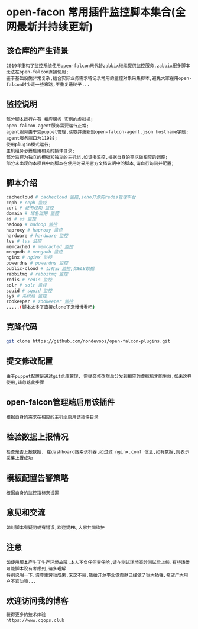 # open-facon 常用插件监控脚本集合(全网最新并持续更新)

## 该仓库的产生背景

``` text
2019年重构了监控系统使用open-falcon来代替zabbix继续提供监控服务,zabbix很多脚本无法在open-falcon直接使用;
鉴于基础设施非常复杂,结合实际业务需求特记录常用的监控对象采集脚本,避免大家在用open-falcon时少走一些弯路,不重复造轮子...
```

## 监控说明

``` text
部分脚本运行在有 相应服务 实例的虚拟机;
open-falcon-agent服务需要运行正常;
agent服务由于受puppet管理,读取并更新到open-falcon-agent.json hostname字段;
agent服务端口为11988;
使用plugin模式运行;
主机组务必要启用相关的插件目录;
部分监控为独立的模板和独立的主机组,如证书监控,根据自身的需求做相应的调整;
部分未出现的本项目中的脚本在使用时采用官方文档说明中的脚本,请自行访问并配置;
```

## 脚本介绍

``` bash
cachecloud # cachecloud 监控,soho开源的redis管理平台
ceph # ceph 监控
cert # 证书过期 监控
domain # 域名过期 监控
es # es 监控
hadoop # hadoop 监控
haproxy # haproxy 监控
hardware # hardware 监控
lvs # lvs 监控
memcached # memcached 监控
mongodb # mongodb 监控
nginx # nginx 监控
powerdns # powerdns 监控
public-cloud # 公有云 监控,如ELB数据
rabbitmq # rabbitmq 监控
redis # redis 监控
solr # solr 监控
squid # squid 监控
sys # 系统级 监控
zookeeper # zookeeper 监控
.....(脚本太多了直接clone下来慢慢看吧)


```

## 克隆代码

``` bash
git clone https://github.com/nondevops/open-falcon-plugins.git
```

## 提交修改配置

``` text
由于puppet配置是通过git仓库管理, 需提交修改然后分发到相应的虚拟机才能生效,如未这样使用,请忽略此步骤
```

## open-falcon管理端启用该插件

``` text
根据自身的需求在相应的主机组启用该插件目录
```

## 检验数据上报情况

``` text
检查是否上报数据, 在dashboard搜索该机器,如过滤 nginx.conf 信息,如有数据,则表示采集上报成功
```

## 模板配置告警策略

``` text
根据自身的监控指标来设置
```
## 意见和交流
```
如对脚本有疑问或有错误,欢迎提PR,大家共同维护
```

## 注意
```
如使用脚本产生了生产环境故障,本人不负任何责任哈,请在测试环境充分测试后上线.有些场景可能脚本没有考虑到,请多理解
特别说明一下,请尊重劳动成果,来之不易,能给开源事业做贡献已经做了很大牺牲,希望广大用户不喜勿喷...
```

## 欢迎访问我的博客

``` bash
获得更多的技术体验
https://www.cqops.club
```
